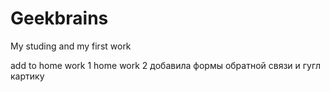 # Geekbrains
My studing and my first work

add to home work 1
home work 2  добавила формы обратной связи и гугл картику
